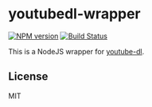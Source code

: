 # youtubedl-wrapper

[![NPM version](https://img.shields.io/npm/v/generator-nod.svg?style=flat-square)](https://npmjs.org/package/youtubedl-wrapper)
[![Build Status](https://img.shields.io/travis/diegohaz/nod/master.svg?style=flat-square)](https://travis-ci.org/Corollarium/youtubedl-wrapper)

This is a NodeJS wrapper for [youtube-dl](http://rg3.github.com/youtube-dl/).


## License

MIT 
